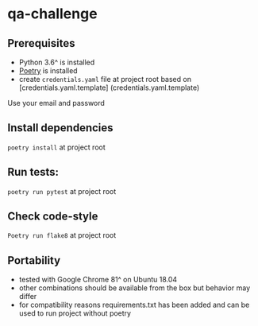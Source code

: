 # qa-challenge

## Prerequisites
- Python 3.6^ is installed
- [Poetry](https://python-poetry.org/) is installed
- create `credentials.yaml` file at project root based on [credentials.yaml.template]
(credentials.yaml.template)

Use your email and password

## Install dependencies
`poetry install` at project root

## Run tests:
`poetry run pytest` at project root

## Check code-style
`Poetry run flake8` at project root

## Portability
- tested with Google Chrome 81^ on Ubuntu 18.04
- other combinations should be available from the box but behavior may differ
- for compatibility reasons requirements.txt has been added and can be used to run project without 
poetry